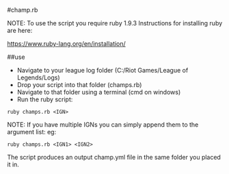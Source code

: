 #champ.rb

NOTE: To use the script you require ruby 1.9.3
Instructions for installing ruby are here:

https://www.ruby-lang.org/en/installation/

##use
* Navigate to your league log folder (C:/Riot Games/League of Legends/Logs)
* Drop your script into that folder (champs.rb)
* Navigate to that folder using a terminal (cmd on windows)
* Run the ruby script: 
```
ruby champs.rb <IGN> 
```

NOTE: If you have multiple IGNs you can simply append them to the argument list:
eg:
```
ruby champs.rb <IGN1> <IGN2>
```
The script produces an output champ.yml file in the same folder you placed it in.